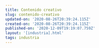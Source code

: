 ```yaml
---
title: Contenido creativo
slug: contenido-creativo
updated-on: '2020-08-26T20:39:24.115Z'
created-on: '2020-08-26T20:39:24.115Z'
published-on: '2020-12-09T19:19:07.759Z'
layout: '[industria].html'
tags: industria
---
```



